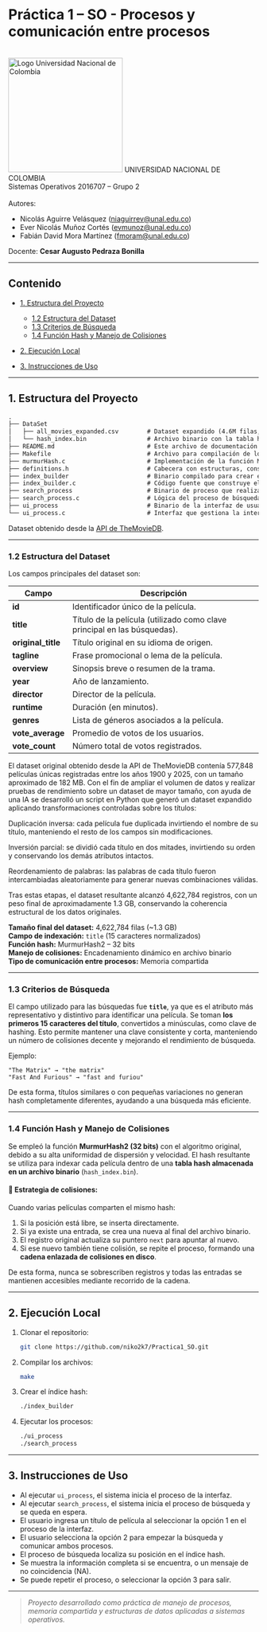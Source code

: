 # Práctica 1 – SO - Procesos y comunicación entre procesos

<br>
<img src="https://www.pngkey.com/png/detail/268-2688228_universidad-nacional-colombia-logo.png" width="230" alt="Logo Universidad Nacional de Colombia">
UNIVERSIDAD NACIONAL DE COLOMBIA
<br>
Sistemas Operativos  
2016707 – Grupo 2
<br><br>
Autores:  

* Nicolás Aguirre Velásquez ([niaguirrev@unal.edu.co](mailto:niaguirrev@unal.edu.co))
* Ever Nicolás Muñoz Cortés ([evmunoz@unal.edu.co](mailto:evmunoz@unal.edu.co))
* Fabián David Mora Martínez ([fmoram@unal.edu.co](mailto:fmoram@unal.edu.co))

Docente: **Cesar Augusto Pedraza Bonilla**

---

## Contenido

* [1. Estructura del Proyecto](#1-estructura-del-proyecto)

  * [1.2 Estructura del Dataset](#12-estructura-del-dataset)
  * [1.3 Criterios de Búsqueda](#13-criterios-de-búsqueda)
  * [1.4 Función Hash y Manejo de Colisiones](#14-función-hash-y-manejo-de-colisiones)
* [2. Ejecución Local](#2-ejecución-local)
* [3. Instrucciones de Uso](#3-instrucciones-de-uso)

---

## 1. Estructura del Proyecto

```txt
.
├── DataSet
│   ├── all_movies_expanded.csv        # Dataset expandido (4.6M filas, ~1.3 GB)
│   └── hash_index.bin                 # Archivo binario con la tabla hash generada
├── README.md                          # Este archivo de documentación
├── Makefile                           # Archivo para compilación de los programas
├── murmurHash.c                       # Implementación de la función MurmurHash2 (32 bits)
├── definitions.h                      # Cabecera con estructuras, constantes, etc.
├── index_builder                      # Binario compilado para crear el índice hash
├── index_builder.c                    # Código fuente que construye el índice hash
├── search_process                     # Binario de proceso que realiza búsquedas
├── search_process.c                   # Lógica del proceso de búsqueda
├── ui_process                         # Binario de la interfaz de usuario
└── ui_process.c                       # Interfaz que gestiona la interacción con el usuario
```
Dataset obtenido desde la [API de TheMovieDB](https://developer.themoviedb.org/).

---

### 1.2 Estructura del Dataset

Los campos principales del dataset son:

| Campo              | Descripción                                                              |
| ------------------ | ------------------------------------------------------------------------ |
| **id**             | Identificador único de la película.                                      |
| **title**          | Título de la película (utilizado como clave principal en las búsquedas). |
| **original_title** | Título original en su idioma de origen.                                  |
| **tagline**        | Frase promocional o lema de la película.                                 |
| **overview**       | Sinopsis breve o resumen de la trama.                                    |
| **year**           | Año de lanzamiento.                                                      |
| **director**       | Director de la película.                                                 |
| **runtime**        | Duración (en minutos).                                                   |
| **genres**         | Lista de géneros asociados a la película.                                |
| **vote_average**   | Promedio de votos de los usuarios.                                       |
| **vote_count**     | Número total de votos registrados.                                       |


El dataset original obtenido desde la API de TheMovieDB contenía 577,848 películas únicas registradas entre los años 1900 y 2025, con un tamaño aproximado de 182 MB.
Con el fin de ampliar el volumen de datos y realizar pruebas de rendimiento sobre un dataset de mayor tamaño, con ayuda de una IA se desarrolló un script en Python que generó un dataset expandido aplicando transformaciones controladas sobre los títulos:

Duplicación inversa: cada película fue duplicada invirtiendo el nombre de su título, manteniendo el resto de los campos sin modificaciones.

Inversión parcial: se dividió cada título en dos mitades, invirtiendo su orden y conservando los demás atributos intactos.

Reordenamiento de palabras: las palabras de cada título fueron intercambiadas aleatoriamente para generar nuevas combinaciones válidas.

Tras estas etapas, el dataset resultante alcanzó 4,622,784 registros, con un peso final de aproximadamente 1.3 GB, conservando la coherencia estructural de los datos originales.

**Tamaño final del dataset:** 4,622,784 filas (~1.3 GB)<br>
**Campo de indexación:** `title` (15 caracteres normalizados)<br>
**Función hash:** MurmurHash2 – 32 bits<br>
**Manejo de colisiones:** Encadenamiento dinámico en archivo binario<br>
**Tipo de comunicación entre procesos:** Memoria compartida<br>

---

### 1.3 Criterios de Búsqueda

El campo utilizado para las búsquedas fue **`title`**, ya que es el atributo más representativo y distintivo para identificar una película.
Se toman **los primeros 15 caracteres del título**, convertidos a minúsculas, como clave de hashing.
Esto permite mantener una clave consistente y corta, manteniendo un número de colisiones decente y mejorando el rendimiento de búsqueda.

Ejemplo:

```
"The Matrix" → "the matrix"
"Fast And Furious" → "fast and furiou"
```

De esta forma, títulos similares o con pequeñas variaciones no generan hash completamente diferentes, ayudando a una búsqueda más eficiente.

---

### 1.4 Función Hash y Manejo de Colisiones

Se empleó la función **MurmurHash2 (32 bits)** con el algoritmo original, debido a su alta uniformidad de dispersión y velocidad.
El hash resultante se utiliza para indexar cada película dentro de una **tabla hash almacenada en un archivo binario** (`hash_index.bin`).

#### 🔹 Estrategia de colisiones:

Cuando varias películas comparten el mismo hash:

1. Si la posición está libre, se inserta directamente.
2. Si ya existe una entrada, se crea una nueva al final del archivo binario.
3. El registro original actualiza su puntero `next` para apuntar al nuevo.
4. Si ese nuevo también tiene colisión, se repite el proceso, formando una **cadena enlazada de colisiones en disco**.

De esta forma, nunca se sobrescriben registros y todas las entradas se mantienen accesibles mediante recorrido de la cadena.

---

## 2. Ejecución Local

1. Clonar el repositorio:

   ```bash
   git clone https://github.com/niko2k7/Practica1_SO.git
   ```
2. Compilar los archivos:

   ```bash
   make
   ```
3. Crear el índice hash:

   ```bash
   ./index_builder
   ```
4. Ejecutar los procesos:

   ```bash
   ./ui_process
   ./search_process
   ```

---

## 3. Instrucciones de Uso

* Al ejecutar `ui_process`, el sistema inicia el proceso de la interfaz.
* Al ejecutar `search_process`, el sistema inicia el proceso de búsqueda y se queda en espera.
* El usuario ingresa un título de película al seleccionar la opción 1 en el proceso de la interfaz.
* El usuario selecciona la opción 2 para empezar la búsqueda y comunicar ambos procesos.
* El proceso de búsqueda localiza su posición en el índice hash.
* Se muestra la información completa si se encuentra, o un mensaje de no coincidencia (NA).
* Se puede repetir el proceso, o seleccionar la opción 3 para salir.

---

> *Proyecto desarrollado como práctica de manejo de procesos, memoria compartida y estructuras de datos aplicadas a sistemas operativos.*
